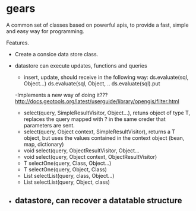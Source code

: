 gears
=====

A common set of classes based on powerful apis, to provide a fast, simple and easy way for programming.

Features.
- Create a consice data store class.
- datastore can execute updates, functions and queries
    - insert, update, should receive in the following way:
    ds.evaluate(sql, Object...)
    ds.evaluate(sql, Object, ..
    ds.evaluate(sql).put

    -Implements a new way of doing it???
    http://docs.geotools.org/latest/userguide/library/opengis/filter.html

    - select(query, SimpleResultVisitor<T>, Object...), retuns object of type T, replaces the query mapped with ?
            in the same oreder that parameters are sent.
    - select(query, Object context, SimpleResultVisitor<T>), returns a T object, but uses the values contained in
            the context object (bean, map, dictionary)
    - void select(query, ObjectResultVisitor<T>, Object...
    - void select(query, Object context, ObjectResultVisitor<T>)
    - T selectOne(query, Class<T>, Object...)
    - T selectOne(query, Object, Class<T>)
    - List<T> selectList(query, class<T>, Object...)
    - List<T> selectList(query, Object, class<T>)

- datastore, can recover a datatable structure
    -

